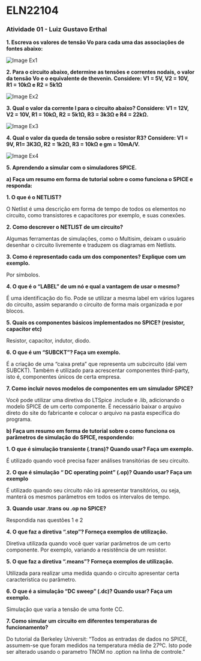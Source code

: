 # ELN22104
### Atividade 01 - Luiz Gustavo Erthal

**1. Escreva os valores de tensão Vo para cada uma das associações de fontes abaixo:**

![Image Ex1](https://github.com/LGErthal/ELN22104_2020_2/blob/prof-lohmann-Alunos_01/Luiz%20Gustavo%20Erthal/Images/Atividade%201%20-%20Ex1.jpeg)

**2. Para o circuito abaixo, determine as tensões e correntes nodais, o valor da tensão Vo e o equivalente de
thevenin. Considere: V1 = 5V, V2 = 10V, R1 = 10kΩ e R2 = 5k1Ω**

![Image Ex2](https://github.com/LGErthal/ELN22104_2020_2/blob/prof-lohmann-Alunos_01/Luiz%20Gustavo%20Erthal/Images/Atividade%201%20-%20Ex2.jpeg)

**3. Qual o valor da corrente I para o circuito abaixo? Considere: V1 = 12V, V2 = 10V, R1 = 10kΩ,
R2 = 5k1Ω, R3 = 3k3Ω e R4 = 22kΩ.**

![Image Ex3](https://github.com/LGErthal/ELN22104_2020_2/blob/prof-lohmann-Alunos_01/Luiz%20Gustavo%20Erthal/Images/Atividade%201%20-%20Ex3.jpeg)

**4. Qual o valor da queda de tensão sobre o resistor R3? Considere: V1 = 9V, R1= 3K3Ω, R2 = 1k2Ω, R3
= 10kΩ e gm = 10mA/V.**

![Image Ex4](https://github.com/LGErthal/ELN22104_2020_2/blob/prof-lohmann-Alunos_01/Luiz%20Gustavo%20Erthal/Images/Atividade%201%20-%20Ex4.jpeg)

**5. Aprendendo a simular com o simuladores SPICE.**

**a)  Faça um resumo em forma de tutorial sobre o como funciona o SPICE e responda:**

**1. O que é o NETLIST?**

O Netlist é uma descrição em forma de tempo de todos os elementos no circuito, como transistores e capacitores por exemplo, e suas conexões.

**2. Como descrever o NETLIST de um circuito?**

Algumas ferramentas de simulações, como o Multisim, deixam o usuário desenhar o circuito livremente e traduzem os diagramas em Netlists.


**3. Como é representado cada um dos componentes? Explique com um exemplo.**

Por símbolos.


**4. O que é o “LABEL” de um nó e qual a vantagem de usar o mesmo?**

É uma identificação do fio. Pode se utilizar a mesma label em vários lugares do circuito, assim separando o circuito de forma mais organizada e por blocos. 


**5. Quais os componentes básicos implementados no SPICE? (resistor, capacitor etc)**

Resistor, capacitor, indutor, diodo.


**6. O que é um “SUBCKT”? Faça um exemplo.**

É a criação de uma “caixa preta” que representa um subcircuito (daí vem SUBCKT). Também é utilizado para acrescentar componentes third-party, isto é, componentes únicos de certa empresa.


**7. Como incluir novos modelos de componentes em um simulador SPICE?**

Você pode utilizar uma diretiva do LTSpice .include e .lib, adicionando o modelo SPICE de um certo componente. É necessário baixar o arquivo direto do site do fabricante e colocar o arquivo na pasta especifica do programa.


**b) Faça um resumo em forma de tutorial sobre o como funciona os parâmetros de simulação
do SPICE, respondendo:**

**1. O que é simulação transiente (.trans)? Quando usar? Faça um exemplo.**

É utilizado quando você precisa fazer análises transitórias de seu circuito.

**2. O que é simulação “ DC operating point” (.op)? Quando usar? Faça um exemplo**

É utilizado quando seu circuito não irá apresentar transitórios, ou seja, manterá os mesmos parâmetros em todos os intervalos de tempo.

**3. Quando usar .trans ou .op no SPICE?**

Respondida nas questões 1 e 2


**4. O que faz a diretiva “.step”? Forneça exemplos de utilização.**

Diretiva utilizada quando você quer variar parâmetros de um certo componente. Por exemplo, variando a resistência de um resistor.


**5. O que faz a diretiva “.means”? Forneça exemplos de utilização.**

Utilizada para realizar uma medida quando o circuito apresentar certa característica ou parâmetro.


**6. O que é a simulação “DC sweep” (.dc)? Quando usar? Faça um exemplo.**

Simulação que varia a tensão de uma fonte CC.


**7. Como simular um circuito em diferentes temperaturas de funcionamento?**

Do tutorial da Berkeley Universit: 
“Todos as entradas de dados no SPICE, assumem-se que foram medidos na temperatura média de 27ºC. Isto pode ser alterado usando o parametro TNOM no .option na linha de controle.”
